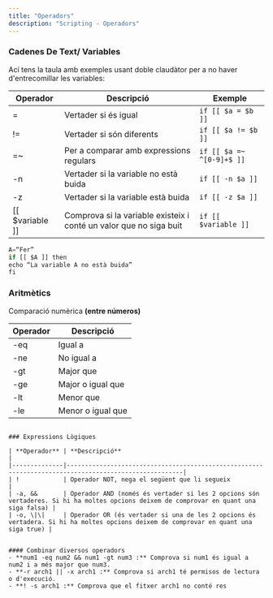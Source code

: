```yaml
---
title: "Operadors"
description: "Scripting - Operadors"
---
```


### Cadenes De Text/ Variables

Ací tens la taula amb exemples usant doble claudàtor per a no haver d'entrecomillar les variables:

| **Operador**     | **Descripció**                                                                                      | **Exemple**                                      |
|------------------|------------------------------------------------------------------------------------------------------|--------------------------------------------------|
| =                | Vertader si és igual                                                                                | `if [[ $a = $b ]]`                               |
| !=               | Vertader si són diferents                                                                          | `if [[ $a != $b ]]`                              |
| =~               | Per a comparar amb expressions regulars                                                              | `if [[ $a =~ ^[0-9]+$ ]]`                        |
| -n               | Vertader si la variable no està buida                                                               | `if [[ -n $a ]]`                                 |
| -z               | Vertader si la variable està buida                                                                  | `if [[ -z $a ]]`                                 |
| [[ $variable ]]  | Comprova si la variable existeix i conté un valor que no siga buit                                 | `if [[ $variable ]]`                             |


```js
A=“Fer”
if [[ $A ]] then
echo “La variable A no està buida”
fi
```

### Aritmètics

Comparació numèrica **(entre números)**

| **Operador** | **Descripció**           |
|--------------|---------------------------|
| -eq          | Igual a                   |
| -ne          | No igual a                |
| -gt          | Major que                 |
| -ge          | Major o igual que         |
| -lt          | Menor que                 |
| -le          | Menor o igual que         |

```

### Expressions Lògiques

| **Operador** | **Descripció**                                                                                      |
|--------------|------------------------------------------------------------------------------------------------------|
| !            | Operador NOT, nega el següent que li segueix                                                        |
| -a, &&       | Operador AND (només és vertader si les 2 opcions són vertaderes. Si hi ha moltes opcions deixem de comprovar en quant una siga falsa) |
| -o, \|\|     | Operador OR (és vertader si una de les 2 opcions és vertadera. Si hi ha moltes opcions deixem de comprovar en quant una siga true) |


#### Combinar diversos operadors
- **num1 -eq num2 && num1 -gt num3 :** Comprova si num1 és igual a num2 i a més major que num3.
- **-r arch1 || -x arch1 :** Comprova si arch1 té permisos de lectura o d'execució. 
- **! -s arch1 :** Comprova que el fitxer arch1 no conté res

